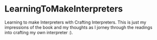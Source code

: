 # LearningToMakeInterpreters
Learning to make Interpreters with Crafting Interpreters. This is just my impressions of the book and my thoughts as I jorney through the readings into crafting my own interpreter :). 

